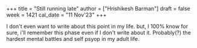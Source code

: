 +++
title = "Still running late"
author = ["Hrishikesh Barman"]
draft = false
week = 1421
cal_date = "11 Nov'23"
+++

I don't even want to write about this point in my life. but, I 100% know for sure, i'll remember this phase even if I don't write about it. Probably(?) the hardest mental battles and self psyop in my adult life.
